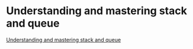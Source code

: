 # Understanding and mastering stack and queue
[Understanding and mastering stack and queue](https://aiwithcloud.com/2022/09/15/understanding_and_mastering_stack_and_queue/)